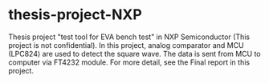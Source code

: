 # thesis-project-NXP
Thesis project "test tool for EVA bench test" in NXP Semiconductor (This project is not confidential). In this project, analog comparator and MCU (LPC824) are used to detect the square wave. The data is sent from MCU to computer via FT4232 module. For more detail, see the Final report in this project.
